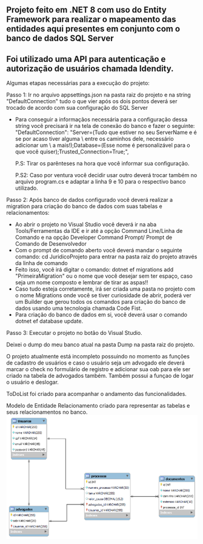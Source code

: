 ## Projeto feito em .NET 8 com uso do Entity Framework para realizar o mapeamento das entidades aqui presentes em conjunto com o banco de dados SQL Server 

## Foi utilizado uma API para autenticação e autorização de usuários chamada Idendity.

Algumas etapas necessárias para a execução do projeto:

Passo 1: Ir no arquivo appsettings.json na pasta raiz do projeto e na string "DefaultConnection" tudo o que vier após os dois pontos deverá ser trocado de acordo com sua configuração do SQL Server
  - Para conseguir a informaçãos necessária para a configuração dessa string você precisará ir na tela de conexão do banco e fazer o seguinte:
      "DefaultConnection": "Server=(Tudo que estiver no seu ServerName e é se por acaso tiver alguma \ entre os caminhos dele, necessário adicionar um \ a mais!);Database=(Esse nome é personalizável para o que você quiser);Trusted_Connection=True;",
    
      P.S: Tirar os parênteses na hora que você informar sua configuração.
    
      P.S2: Caso por ventura você decidir usar outro deverá trocar também no arquivo program.cs e adaptar a linha 9 e 10 para o respectivo banco utilizado.
    
Passo 2: Após banco de dados configurado você deverá realizar a migration para criação do banco de dados com suas tabelas e relacionamentos:
  - Ao abrir o projeto no Visual Studio você deverá ir na aba Tools/Ferramentas da IDE e ir até a opção Command Line/Linha de Comando e na opção Developer Command Prompt/ Prompt de Comando de Desenvolvedor
  - Com o prompt de comando aberto você deverá mandar o seguinte comando: cd JuridicoProjeto para entrar na pasta raiz do projeto através da linha de comando
  - Feito isso, você irá digitar o comando: dotnet ef migrations add "PrimeiraMigration" ou o nome que você desejar sem ter espaço, caso seja um nome composto e lembrar de tirar as aspas!!
  - Caso tudo esteja corretamente, irá ser criada uma pasta no projeto com o nome Migrations onde você se tiver curiosidade de abrir, poderá ver um Builder que gerou todos os comandos para criação do banco de dados usando uma tecnologia chamada Code Fist.
  - Para criação do banco de dados em si, você deverá usar o comando dotnet ef database update.

Passo 3: Executar o projeto no botão do Visual Studio.

Deixei o dump do meu banco atual na pasta Dump na pasta raiz do projeto.

O projeto atualmente está incompleto possuindo no momento as funções de cadastro de usuários e caso o usuário seja um advogado ele deverá marcar o check no formulário de registro e adicionar sua oab para ele ser criado na tabela de advogados também.
Também possui a funçao de logar o usuário e deslogar.

ToDoList foi criado para acompanhar o andamento das funcionalidades.

Modelo de Entidade Relacionamento criado para representar as tabelas e seus relacionamentos no banco.
![Modelo Entidade Relacionamento](https://github.com/RezendeRafaelSC/ProjetoJuridico/blob/master/modeloEr.png)
